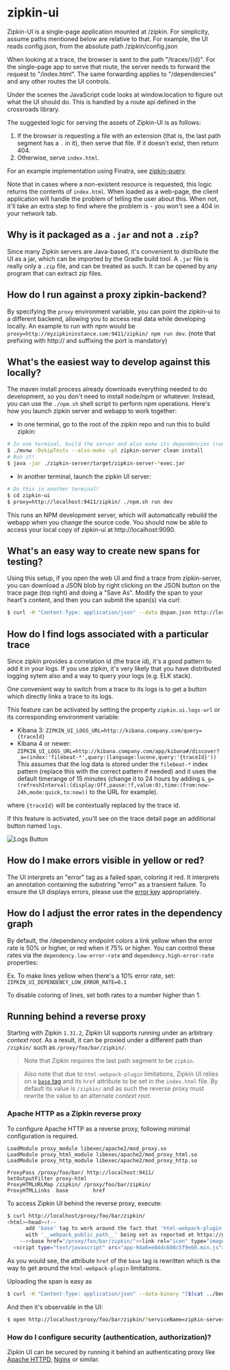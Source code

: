 # zipkin-ui

Zipkin-UI is a single-page application mounted at /zipkin. For simplicity,
assume paths mentioned below are relative to that. For example, the UI
reads config.json, from the absolute path /zipkin/config.json

When looking at a trace, the browser is sent to the path "/traces/{id}".
For the single-page app to serve that route, the server needs to forward
the request to "/index.html". The same forwarding applies to "/dependencies"
and any other routes the UI controls.

Under the scenes the JavaScript code looks at window.location to figure
out what the UI should do. This is handled by a route api defined in the
crossroads library.

The suggested logic for serving the assets of Zipkin-UI is as follows:

 1. If the browser is requesting a file with an extension (that is, the last path segment has a `.` in it), then
    serve that file. If it doesn't exist, then return 404.
 1. Otherwise, serve `index.html`.

For an example implementation using Finatra, see [zipkin-query](https://github.com/openzipkin/zipkin/blob/5dec252e4c562b21bac5ac2f9d0b437d90988f79/zipkin-query/src/main/scala/com/twitter/zipkin/query/ZipkinQueryController.scala).

Note that in cases where a non-existent resource is requested, this logic returns the contents of `index.html`. When
loaded as a web-page, the client application will handle the problem of telling the user about this. When not,
it'll take an extra step to find where the problem is - you won't see a 404 in your network tab.

## Why is it packaged as a `.jar` and not a `.zip`?

Since many Zipkin servers are Java-based, it's convenient to distribute the UI as a jar, which can be imported by the
Gradle build tool. A `.jar` file is really only a `.zip` file, and can be treated as such. It can be opened by any
program that can extract zip files.

## How do I run against a proxy zipkin-backend?

By specifying the `proxy` environment variable, you can point the zipkin-ui to a different backend, allowing you to access real data while developing locally.
An example to run with npm would be `proxy=http://myzipkininstance.com:9411/zipkin/ npm run dev`. (note that prefixing with http:// and suffixing the port is mandatory)

## What's the easiest way to develop against this locally?

The maven install process already downloads everything needed to do development,
so you don't need to install node/npm or whatever. Instead, you can use the
`./npm.sh` shell script to perform npm operations. Here's how you launch zipkin
server and webapp to work together:

* In one terminal, go to the root of the zipkin repo and run this to build zipkin:

```bash
# In one terminal, build the server and also make its dependencies (run from the root of the zipkin repo)
$ ./mvnw -DskipTests --also-make -pl zipkin-server clean install
# Run it!
$ java -jar ./zipkin-server/target/zipkin-server-*exec.jar
```

* In another terminal, launch the zipkin UI server:

```bash
# Do this in another terminal!
$ cd zipkin-ui
$ proxy=http://localhost:9411/zipkin/ ./npm.sh run dev
```

This runs an NPM development server, which will automatically rebuild the webapp
when you change the source code. You should now be able to access your local
copy of zipkin-ui at http://localhost:9090.

## What's an easy way to create new spans for testing?

Using this setup, if you open the web UI and find a trace from zipkin-server,
you can download a JSON blob by right clicking on the JSON button on the trace
page (top right) and doing a "Save As". Modify the span to your heart's content,
and then you can submit the span(s) via curl:

```bash
$ curl -H "Content-Type: application/json" --data @span.json http://localhost:9411/api/v1/spans
```

## How do I find logs associated with a particular trace

Since zipkin provides a correlation id (the trace id), it's a good pattern to add it in your logs.
If you use zipkin, it's very likely that you have distributed logging sytem also and a way to query your logs (e.g. ELK stack).

One convenient way to switch from a trace to its logs is to get a button which directly links a trace to its logs.

This feature can be activated by setting the property `zipkin.ui.logs-url` or its corresponding environment variable:

* Kibana 3: `ZIPKIN_UI_LOGS_URL=http://kibana.company.com/query={traceId}`
* Kibana 4 or newer: `ZIPKIN_UI_LOGS_URL=http://kibana.company.com/app/kibana#/discover?_a=(index:'filebeat-*',query:(language:lucene,query:'{traceId}'))`
  This assumes that the log data is stored under the `filebeat-*` index pattern (replace this with the correct pattern if needed) and it uses the default timerange of 15 minutes (change it to 24 hours by adding `&_g=(refreshInterval:(display:Off,pause:!f,value:0),time:(from:now-24h,mode:quick,to:now))` to the URL for example).

where `{traceId}` will be contextually replaced by the trace id.

If this feature is activated, you'll see on the trace detail page an additional button named `logs`.

![Logs Button](https://cloud.githubusercontent.com/assets/9842366/20482538/6e35ca66-afed-11e6-90e9-1e28f66d985e.png)

## How do I make errors visible in yellow or red?
The UI interprets an "error" tag as a failed span, coloring it red. It interprets an annotation containing the substring
"error" as a transient failure. To ensure the UI displays errors, please use the [error key](https://zipkin.io/public/thrift/v1/zipkinCore.html#Const_ERROR) appropriately.

## How do I adjust the error rates in the dependency graph

By default, the /dependency endpoint colors a link yellow when the error
rate is 50% or higher, or red when it 75% or higher. You can control
these rates via the `dependency.low-error-rate` and `dependency.high-error-rate`
properties:

Ex. To make lines yellow when there's a 10% error rate, set:
`ZIPKIN_UI_DEPENDENCY_LOW_ERROR_RATE=0.1`

To disable coloring of lines, set both rates to a number higher than 1.

## Running behind a reverse proxy
Starting with Zipkin `1.31.2`, Zipkin UI supports running under an arbitrary _context root_. As a result, it can be proxied
under a different path than `/zipkin/` such as `/proxy/foo/bar/zipkin/`.

> Note that Zipkin requires the last path segment to be `zipkin`.

> Also note that due to `html-webpack-plugin` limitations, Zipkin UI relies on a
[`base` tag](https://www.w3schools.com/TAgs/tag_base.asp) and its `href` attribute to be set in the `index.html` file.
By default its value is `/zipkin/` and as such the reverse proxy must rewrite the value to an alternate _context root_.

### Apache HTTP as a Zipkin reverse proxy
To configure Apache HTTP as a reverse proxy, following minimal configuration is required.

```
LoadModule proxy_module libexec/apache2/mod_proxy.so
LoadModule proxy_html_module libexec/apache2/mod_proxy_html.so
LoadModule proxy_http_module libexec/apache2/mod_proxy_http.so

ProxyPass /proxy/foo/bar/ http://localhost:9411/
SetOutputFilter proxy-html
ProxyHTMLURLMap /zipkin/ /proxy/foo/bar/zipkin/
ProxyHTMLLinks  base        href
```

To access Zipkin UI behind the reverse proxy, execute:
```bash
$ curl http://localhost/proxy/foo/bar/zipkin/
<html><head><!--
      add 'base' tag to work around the fact that 'html-webpack-plugin' does not work
      with '__webpack_public_path__' being set as reported at https://github.com/jantimon/html-webpack-plugin/issues/119
    --><base href="/proxy/foo/bar/zipkin/"><link rel="icon" type="image/x-icon" href="favicon.ico"><meta charset="UTF-8"><title>Webpack App</title><link href="app-94a6ee84dc608c5f9e66.min.css" rel="stylesheet"></head><body>
  <script type="text/javascript" src="app-94a6ee84dc608c5f9e66.min.js"></script></body></html>
```
As you would see, the attribute `href` of the `base` tag is rewritten which is the way to get around the
`html-webpack-plugin` limitations.

Uploading the span is easy as
```bash
$ curl -H "Content-Type: application/json" --data-binary "[$(cat ../benchmarks/src/main/resources/span-local.json)]" http://localhost/proxy/foo/bar/api/v1/spans
```

And then it's observable in the UI:
```bash
$ open http://localhost/proxy/foo/bar/zipkin/?serviceName=zipkin-server&startTs=1378193040000&endTs=1505463856013
```
### How do I configure security (authentication, authorization)? 

Zipkin UI can be secured by running it behind an authenticating proxy like [Apache HTTPD](https://httpd.apache.org/docs/current/howto/auth.html), 
[Nginx](https://nginx.org/en/docs/http/ngx_http_auth_basic_module.html) or similar.
